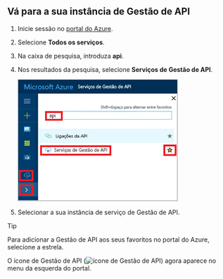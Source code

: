 ## <a name="go-to-your-api-management-instance"></a>Vá para a sua instância de Gestão de API

1. Inicie sessão no [portal do Azure](https://portal.azure.com). 

2. Selecione **Todos os serviços**.  

3. Na caixa de pesquisa, introduza **api**.

4. Nos resultados da pesquisa, selecione **Serviços de Gestão de API**.

    ![Selecionar os serviços de Gestão de API nos resultados de pesquisa](./media/api-management-navigate-to-instance/navigate-to-api-management-services.png)

5. Selecionar a sua instância de serviço de Gestão de API.

> [!TIP]
> Para adicionar a Gestão de API aos seus favoritos no portal do Azure, selecione a estrela.
>
> O ícone de Gestão de API (![ícone de Gestão de API](./media/api-management-navigate-to-instance/apim-icon.png)) agora aparece no menu da esquerda do portal.
 